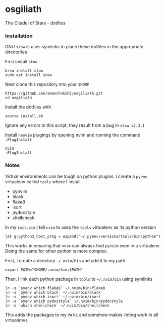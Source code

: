 # osgiliath
The Citadel of Stars - dotfiles


### Installation
GNU `stow` is uses symlinks to place these dotfiles in the appropriate directories

First install `stow`

```
brew install stow
sudo apt install stow
```

Next clone this repository into your `$HOME`

```
https://github.com/amanchokshi/osgiliath.git
cd osgiliath
```

Install the dotfiles with

```
source install.sh
```
Ignore any errors in this script, they result from a bug in `stow v2.3.1`

Install `neovim` plugings by opening nvim and running the command `:PlugInstall`

```
nvim
:PlugInstall
```

### Notes

Virtual environments can be tough on python plugins. I create a `pyenv` virtualenv called `tools` where I install 

 - pynvim
 - black
 - flake8
 - isort
 - pydocstyle
 - shellcheck


In my `init.vim` I tell `nvim` to uses the `tools` virtualenv as its python version

```
let g:python3_host_prog = expand("~/.pyenv/versions/tools/bin/python")
```

This works in ensuring that `nvim` can always find `pynvim` even in a virtualenv. Doing the same for other python 
is more complex. 

First, I create a directory `~/.nvim/bin` and add it to my path

```
export PATH="$HOME/.nvim/bin:$PATH"
```

Then, I link each python package in `tools` to `~/.nvim/bin` using symlinks

```
ln -s `pyenv which flake8` ~/.nvim/bin/flake8
ln -s `pyenv which black` ~/.nvim/bin/black
ln -s `pyenv which isort` ~/.nvim/bin/isort
ln -s `pyenv which pydocstyle` ~/.nvim/bin/pydocstyle
ln -s `which shellcheck` ~/.nvim/bin/shellcheck
```

This adds the packages to my `PATH`, and somehow makes linting work in all virtualenvs

